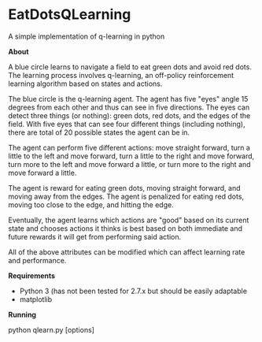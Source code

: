 # EatDotsQLearning
A simple implementation of q-learning in python

**About**

A blue circle learns to navigate a field to eat green dots and avoid red dots. The learning process involves q-learning, an off-policy reinforcement learning algorithm based on states and actions. 

The blue circle is the q-learning agent. The agent has five "eyes" angle 15 degrees from each other and thus can see in five directions. The eyes can detect three things (or nothing): green dots, red dots, and the edges of the field. With five eyes that can see four different things (including nothing), there are total of 20 possible states the agent can be in.

The agent can perform five different actions: move straight forward, turn a little to the left and move forward, turn a little to the right and move forward, turn more to the left and move forward a little, or turn more to the right and move forward a little.

The agent is reward for eating green dots, moving straight forward, and moving away from the edges. The agent is penalized for eating red dots, moving too close to the edge, and hitting the edge.

Eventually, the agent learns which actions are "good" based on its current state and chooses actions it thinks is best based on both immediate and future rewards it will get from performing said action.

All of the above attributes can be modified which can affect learning rate and performance. 

**Requirements**
- Python 3 (has not been tested for 2.7.x but should be easily adaptable
- matplotlib

**Running**

python qlearn.py [options]
